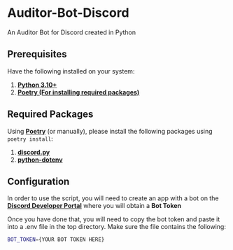 # Auditor-Bot-Discord
An Auditor Bot for Discord created in Python

## Prerequisites

Have the following installed on your system:

1. **[Python 3.10+](https://www.python.org/downloads/)**
2. **[Poetry (For installing required packages)](https://python-poetry.org/docs/#installation)**

## Required Packages

Using **[Poetry](https://python-poetry.org/docs/#installation)** (or manually), please install the following packages using `poetry install`: 

1. **[discord.py](https://pypi.org/project/discord.py/)**
2. **[python-dotenv](https://pypi.org/project/python-dotenv/)**

## Configuration

In order to use the script, you will need to create an app with a bot on the **[Discord Developer Portal](https://discord.com/developers/applications)** where you will obtain a **Bot Token**

Once you have done that, you will need to copy the bot token and paste it into a .env file in the top directory. Make sure the file contains the following:

```bash
BOT_TOKEN={YOUR BOT TOKEN HERE}
```